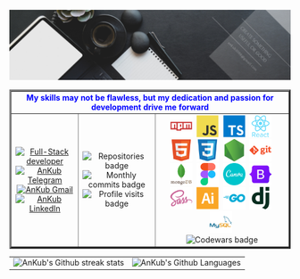 <p align="center">
    <img src="https://github.com/AnKub/AnKub/blob/main/1.png" alt="AnKub Image" />
</p>

<table align="center" border="3px solid">
    <tr>
        <td colspan="3" align="center">
            <b style="color: blue;">My skills may not be flawless, but my dedication and passion for development drive me forward</b>
        </td>
    </tr>
    <tr>
        <td align="center">
            <a href="https://github.com/AnKub/Myresume" target="_blank" rel="noopener noreferrer">
                <img src="https://img.shields.io/badge/-AnKub-purple?style=flat&logo=GitHub&logoColor=white" alt="Full-Stack developer" />
            </a>
            <br />
            <a href="https://t.me/AnKubLXXXVIII" target="_blank" rel="noopener noreferrer">
                <img src="https://img.shields.io/badge/-AnKub-blue?style=flat&logo=Telegram&logoColor=white" alt="AnKub Telegram" />
            </a>
            <br />
            <a href="mailto:ankub3088@gmail.com">
                <img src="https://img.shields.io/badge/-Gmail-red?style=flat&logo=Gmail&logoColor=white" alt="AnKub Gmail" />
            </a>
            <br />
            <a href="https://www.linkedin.com/in/ankub88" target="_blank" rel="noopener noreferrer">
                <img src="https://img.shields.io/badge/-AnKub-blue?style=flat&logo=LinkedIn&logoColor=white" alt="AnKub LinkedIn" />
            </a>
        </td>
        <td align="center">
            <img src="https://badges.pufler.dev/repos/AnKub" alt="Repositories badge" />
            <br />
            <img src="https://badges.pufler.dev/commits/monthly/AnKub" alt="Monthly commits badge" />
            <br />
            <img src="https://badges.pufler.dev/visits/AnKub/AnKub" alt="Profile visits badge" />
        </td>
        <td align="center">
            <img src="https://github.com/devicons/devicon/blob/master/icons/npm/npm-original-wordmark.svg" title="NPM" alt="NPM" width="40" height="40" />&nbsp;
            <img src="https://github.com/devicons/devicon/blob/master/icons/javascript/javascript-original.svg" title="JavaScript" alt="JavaScript" width="40" height="40" />&nbsp;
            <img src="https://github.com/devicons/devicon/blob/master/icons/typescript/typescript-original.svg" title="TypeScript" alt="TypeScript" width="40" height="40" />&nbsp;
            <img src="https://github.com/devicons/devicon/blob/master/icons/react/react-original-wordmark.svg" title="React" alt="React" width="40" height="40" />&nbsp;
            <img src="https://github.com/devicons/devicon/blob/master/icons/html5/html5-original.svg" title="HTML5" alt="HTML" width="40" height="40" />&nbsp;
            <img src="https://github.com/devicons/devicon/blob/master/icons/css3/css3-original.svg" title="CSS3" alt="CSS" width="40" height="40" />&nbsp;
            <img src="https://raw.githubusercontent.com/devicons/devicon/55609aa5bd817ff167afce0d965585c92040787a/icons/nodejs/nodejs-original.svg" title="NodeJS" alt="NodeJS" width="40" height="40" />&nbsp;
            <img src="https://github.com/devicons/devicon/blob/master/icons/git/git-plain-wordmark.svg" title="Git" alt="Git" width="40" height="40" />&nbsp;
            <br />
            <img src="https://github.com/devicons/devicon/blob/master/icons/mongodb/mongodb-original-wordmark.svg" title="MongoDB" alt="MongoDB" width="40" height="40" />&nbsp;
            <img src="https://github.com/devicons/devicon/blob/master/icons/figma/figma-original.svg" title="Figma" alt="Figma" width="40" height="40" />&nbsp;
            <img src="https://github.com/devicons/devicon/blob/master/icons/canva/canva-original.svg" title="Canva" alt="Canva" width="40" height="40" />&nbsp;
            <img src="https://github.com/devicons/devicon/blob/master/icons/bootstrap/bootstrap-original.svg" title="Bootstrap" alt="Bootstrap" width="40" height="40" />&nbsp;
            <img src="https://github.com/devicons/devicon/blob/master/icons/sass/sass-original.svg" title="Sass" alt="Sass" width="40" height="40" />&nbsp;
            <img src="https://github.com/devicons/devicon/blob/master/icons/illustrator/illustrator-plain.svg" title="Adobe Illustrator" alt="Adobe Illustrator" width="40" height="40" />&nbsp;
            <img src="https://github.com/devicons/devicon/blob/master/icons/go/go-original-wordmark.svg" title="Go" alt="Go" width="40" height="40" />&nbsp;
            <img src="https://github.com/devicons/devicon/blob/master/icons/django/django-plain.svg" title="Django" alt="Django" width="40" height="40" />&nbsp;
            <img src="https://github.com/devicons/devicon/blob/master/icons/mysql/mysql-original-wordmark.svg" title="MySQL" alt="MySQL" width="40" height="40" />&nbsp;
            <br />
            <img src="https://www.codewars.com/users/AnKub/badges/large" alt="Codewars badge" />
        </td>
    </tr>
</table>

<table align="center">
    <tr>
        <td>
            <img src="http://github-readme-streak-stats.herokuapp.com?user=AnKub&theme=dark&background=000000" alt="AnKub's Github streak stats" />
        </td>
        <td>
            <img height="195px" alt="AnKub's Github Languages" src="https://github-readme-stats-sigma-five.vercel.app/api/top-langs/?username=AnKub&layout=compact&theme=vision-friendly-dark" />
        </td>
    </tr>
</table>

